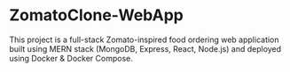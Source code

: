 # ZomatoClone-WebApp
This project is a full-stack Zomato-inspired food ordering web application built using MERN stack (MongoDB, Express, React, Node.js) and deployed using Docker &amp; Docker Compose.
